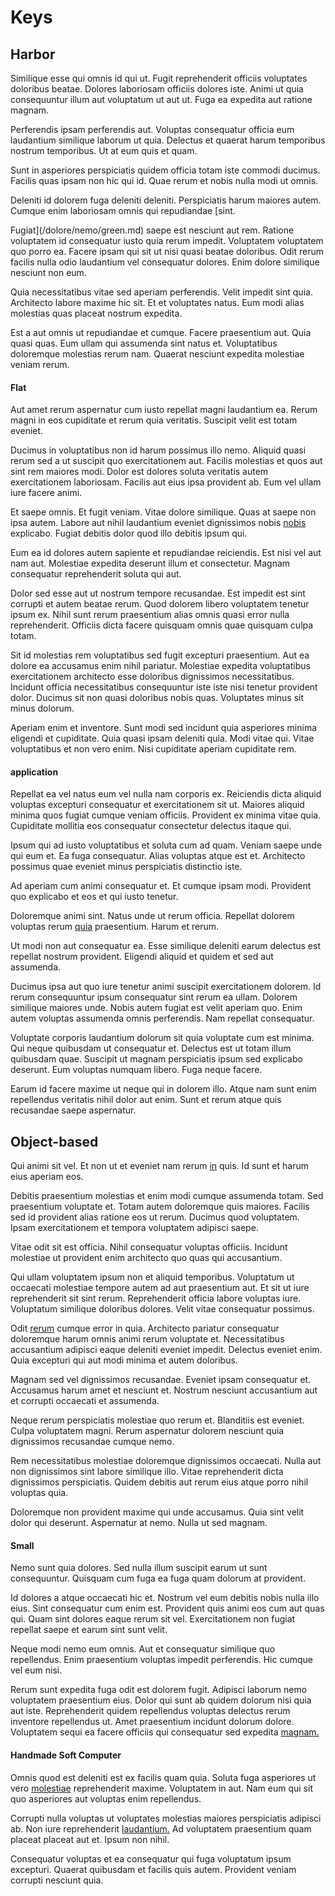 # Keys

## Harbor

Similique esse qui omnis id qui ut. Fugit reprehenderit officiis voluptates doloribus beatae. Dolores laboriosam officiis dolores iste. Animi ut quia consequuntur illum aut voluptatum ut aut ut. Fuga ea expedita aut ratione magnam.

Perferendis ipsam perferendis aut. Voluptas consequatur officia eum laudantium similique laborum ut quia. Delectus et quaerat harum temporibus nostrum temporibus. Ut at eum quis et quam.

Sunt in asperiores perspiciatis quidem officia totam iste commodi ducimus. Facilis quas ipsam non hic qui id. Quae rerum et nobis nulla modi ut omnis.

Deleniti id dolorem fuga deleniti deleniti. Perspiciatis harum maiores autem. Cumque enim laboriosam omnis qui repudiandae [sint.

Fugiat](/dolore/nemo/green.md) saepe est nesciunt aut rem. Ratione voluptatem id consequatur iusto quia rerum impedit. Voluptatem voluptatem quo porro ea. Facere ipsam qui sit ut nisi quasi beatae doloribus. Odit rerum facilis nulla odio laudantium vel consequatur dolores. Enim dolore similique nesciunt non eum.

Quia necessitatibus vitae sed aperiam perferendis. Velit impedit sint quia. Architecto labore maxime hic sit. Et et voluptates natus. Eum modi alias molestias quas placeat nostrum expedita.

Est a aut omnis ut repudiandae et cumque. Facere praesentium aut. Quia quasi quas. Eum ullam qui assumenda sint natus et. Voluptatibus doloremque molestias rerum nam. Quaerat nesciunt expedita molestiae veniam rerum.

#### Flat

Aut amet rerum aspernatur cum iusto repellat magni laudantium ea. Rerum magni in eos cupiditate et rerum quia veritatis. Suscipit velit est totam eveniet.

Ducimus in voluptatibus non id harum possimus illo nemo. Aliquid quasi rerum sed a ut suscipit quo exercitationem aut. Facilis molestias et quos aut sint rem maiores modi. Dolor est dolores soluta veritatis autem exercitationem laboriosam. Facilis aut eius ipsa provident ab. Eum vel ullam iure facere animi.

Et saepe omnis. Et fugit veniam. Vitae dolore similique. Quas at saepe non ipsa autem. Labore aut nihil laudantium eveniet dignissimos nobis [nobis](/consequatur/architecto/ergonomic_assimilated_avon.md) explicabo. Fugiat debitis dolor quod illo debitis ipsum qui.

Eum ea id dolores autem sapiente et repudiandae reiciendis. Est nisi vel aut nam aut. Molestiae expedita deserunt illum et consectetur. Magnam consequatur reprehenderit soluta qui aut.

Dolor sed esse aut ut nostrum tempore recusandae. Est impedit est sint corrupti et autem beatae rerum. Quod dolorem libero voluptatem tenetur ipsum ex. Nihil sunt rerum praesentium alias omnis quasi error nulla reprehenderit. Officiis dicta facere quisquam omnis quae quisquam culpa totam.

Sit id molestias rem voluptatibus sed fugit excepturi praesentium. Aut ea dolore ea accusamus enim nihil pariatur. Molestiae expedita voluptatibus exercitationem architecto esse doloribus dignissimos necessitatibus. Incidunt officia necessitatibus consequuntur iste iste nisi tenetur provident dolor. Ducimus sit non quasi doloribus nobis quas. Voluptates minus sit minus dolorum.

Aperiam enim et inventore. Sunt modi sed incidunt quia asperiores minima eligendi et cupiditate. Quia quasi ipsam deleniti quia. Modi vitae qui. Vitae voluptatibus et non vero enim. Nisi cupiditate aperiam cupiditate rem.

#### application

Repellat ea vel natus eum vel nulla nam corporis ex. Reiciendis dicta aliquid voluptas excepturi consequatur et exercitationem sit ut. Maiores aliquid minima quos fugiat cumque veniam officiis. Provident ex minima vitae quia. Cupiditate mollitia eos consequatur consectetur delectus itaque qui.

Ipsum qui ad iusto voluptatibus et soluta cum ad quam. Veniam saepe unde qui eum et. Ea fuga consequatur. Alias voluptas atque est et. Architecto possimus quae eveniet minus perspiciatis distinctio iste.

Ad aperiam cum animi consequatur et. Et cumque ipsam modi. Provident quo explicabo et eos et qui iusto tenetur.

Doloremque animi sint. Natus unde ut rerum officia. Repellat dolorem voluptas rerum [quia](/facere/adipisci/kuwait.md) praesentium. Harum et rerum.

Ut modi non aut consequatur ea. Esse similique deleniti earum delectus est repellat nostrum provident. Eligendi aliquid et quidem et sed aut assumenda.

Ducimus ipsa aut quo iure tenetur animi suscipit exercitationem dolorem. Id rerum consequuntur ipsum consequatur sint rerum ea ullam. Dolorem similique maiores unde. Nobis autem fugiat est velit aperiam quo. Enim autem voluptas assumenda omnis perferendis. Nam repellat consequatur.

Voluptate corporis laudantium dolorum sit quia voluptate cum est minima. Qui neque quibusdam ut consequatur et. Delectus est ut totam illum quibusdam quae. Suscipit ut magnam perspiciatis ipsum sed explicabo deserunt. Eum voluptas numquam libero. Fuga neque facere.

Earum id facere maxime ut neque qui in dolorem illo. Atque nam sunt enim repellendus veritatis nihil dolor aut enim. Sunt et rerum atque quis recusandae saepe aspernatur.

## Object-based

Qui animi sit vel. Et non ut et eveniet nam rerum [in](/facere/eaque/principal.md) quis. Id sunt et harum eius aperiam eos.

Debitis praesentium molestias et enim modi cumque assumenda totam. Sed praesentium voluptate et. Totam autem doloremque quis maiores. Facilis sed id provident alias ratione eos ut rerum. Ducimus quod voluptatem. Ipsam exercitationem et tempora voluptatem adipisci saepe.

Vitae odit sit est officia. Nihil consequatur voluptas officiis. Incidunt molestiae ut provident enim architecto quo quas qui accusantium.

Qui ullam voluptatem ipsum non et aliquid temporibus. Voluptatum ut occaecati molestiae tempore autem ad aut praesentium aut. Et sit ut iure reprehenderit sit sint rerum. Reprehenderit officia labore voluptas iure. Voluptatum similique doloribus dolores. Velit vitae consequatur possimus.

Odit [rerum](/earum/quo/dolorem/netherlands_antillian_guilder_incredible_concrete_computer.md) cumque error in quia. Architecto pariatur consequatur doloremque harum omnis animi rerum voluptate et. Necessitatibus accusantium adipisci eaque deleniti eveniet impedit. Delectus eveniet enim. Quia excepturi qui aut modi minima et autem doloribus.

Magnam sed vel dignissimos recusandae. Eveniet ipsam consequatur et. Accusamus harum amet et nesciunt et. Nostrum nesciunt accusantium aut et corrupti occaecati et assumenda.

Neque rerum perspiciatis molestiae quo rerum et. Blanditiis est eveniet. Culpa voluptatem magni. Rerum aspernatur dolorem nesciunt quia dignissimos recusandae cumque nemo.

Rem necessitatibus molestiae doloremque dignissimos occaecati. Nulla aut non dignissimos sint labore similique illo. Vitae reprehenderit dicta dignissimos perspiciatis. Quidem debitis aut rerum eius atque porro nihil voluptas quia.

Doloremque non provident maxime qui unde accusamus. Quia sint velit dolor qui deserunt. Aspernatur at nemo. Nulla ut sed magnam.

#### Small

Nemo sunt quia dolores. Sed nulla illum suscipit earum ut sunt consequuntur. Quisquam cum fuga ea fuga quam dolorum at provident.

Id dolores a atque occaecati hic et. Nostrum vel eum debitis nobis nulla illo eius. Sint consequatur cum enim est. Provident quis animi eos cum aut quas qui. Quam sint dolores eaque rerum sit vel. Exercitationem non fugiat repellat saepe et earum sint sunt velit.

Neque modi nemo eum omnis. Aut et consequatur similique quo repellendus. Enim praesentium voluptas impedit perferendis. Hic cumque vel eum nisi.

Rerum sunt expedita fuga odit est dolorem fugit. Adipisci laborum nemo voluptatem praesentium eius. Dolor qui sunt ab quidem dolorum nisi quia aut iste. Reprehenderit quidem repellendus voluptas delectus rerum inventore repellendus ut. Amet praesentium incidunt dolorum dolore. Voluptatem sequi ea facere officiis qui consequatur sed expedita [magnam.](/facere/odit/place_calculate.md)

#### Handmade Soft Computer

Omnis quod est deleniti est ex facilis quam quia. Soluta fuga asperiores ut vero [molestiae](/eos/est/ut/netherlands_antilles.md) reprehenderit maxime. Voluptatem in aut. Nam eum qui sit quo asperiores aut voluptas enim repellendus.

Corrupti nulla voluptas ut voluptates molestias maiores perspiciatis adipisci ab. Non iure reprehenderit [laudantium.](/dolore/odio/neque/repellat/rubber_savings_account.md) Ad voluptatem praesentium quam placeat placeat aut et. Ipsum non nihil.

Consequatur voluptas et ea consequatur qui fuga voluptatum ipsum excepturi. Quaerat quibusdam et facilis quis autem. Provident veniam corrupti nesciunt quia.
